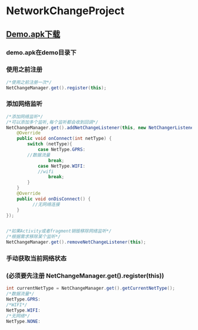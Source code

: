 # NetworkChangeProject
<!--|  [ ![Download](https://api.bintray.com/packages/zhongrui/mylibrary/NetworkChange/images/download.svg) ](https://11bintray.com/11zhongrui/mylibrary/NetworkC1hange/_latestVersion)  | 最新版本号|
|--------|----|
```gradle
implementation 'com.github:NetworkChange:版本号'
```-->

## [Demo.apk下载](https://raw.githubusercontent.com/zhongruiAndroid/NetworkChangeProject/master/demo/demo.apk "apk文件")
### demo.apk在demo目录下



### 使用之前注册
```java
/*使用之前注册一次*/
NetChangeManager.get().register(this);
```

### 添加网络监听
```java
/*添加网络监听*/
/*可以添加多个监听,每个监听都会收到回调*/
NetChangeManager.get().addNetChangeListener(this, new NetChangerListener() {
    @Override
    public void onConnect(int netType) {
        switch (netType){
            case NetType.GPRS:
		//数据流量
                break;
            case NetType.WIFI:
	        //wifi
                break;
        }
    }
    @Override
    public void onDisConnect() {
	      //无网络连接
    }
});


/*如果Activity或者fragment销毁移除网络监听*/
/*根据需求移除某个监听*/
NetChangeManager.get().removeNetChangeListener(this);
```

### 手动获取当前网络状态
### (必须要先注册 NetChangeManager.get().register(this))
```java
int currentNetType = NetChangeManager.get().getCurrentNetType();
/*数据流量*/
NetType.GPRS:
/*WIFI*/
NetType.WIFI:
/*无网络*/
NetType.NONE:
```
